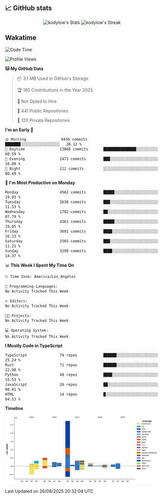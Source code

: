 ## 📈 GitHub stats
<!--START_SECTION:github-->
<div class="badges-githubstats">
  <p align="center">
    <img src="https://github-readme-stats.vercel.app/api?username=kodylow&theme=tokyonight&show_icons=true&hide_border=true&count_private=true" alt="kodylow's Stats" height="165">
    <img src="https://github-readme-streak-stats.herokuapp.com/?user=kodylow&theme=tokyonight&hide_border=true" alt="kodylow's Streak" height="165">
  </p>
</div>
<!--END_SECTION:github-->

## Wakatime 
<!--START_SECTION:waka-->
![Code Time](http://img.shields.io/badge/Code%20Time-1%2C294%20hrs%2031%20mins-blue)

![Profile Views](http://img.shields.io/badge/Profile%20Views-0-blue)

**🐱 My GitHub Data** 

> 📦 3.1 MB Used in GitHub's Storage 
 > 
> 🏆 185 Contributions in the Year 2025
 > 
> 🚫 Not Opted to Hire
 > 
> 📜 441 Public Repositories 
 > 
> 🔑 120 Private Repositories 
 > 
**I'm an Early 🐤** 

```text
🌞 Morning                6436 commits        ███████░░░░░░░░░░░░░░░░░░   28.12 % 
🌆 Daytime                13868 commits       ███████████████░░░░░░░░░░   60.59 % 
🌃 Evening                2473 commits        ███░░░░░░░░░░░░░░░░░░░░░░   10.80 % 
🌙 Night                  112 commits         ░░░░░░░░░░░░░░░░░░░░░░░░░   00.49 % 
```
📅 **I'm Most Productive on Monday** 

```text
Monday                   4562 commits        █████░░░░░░░░░░░░░░░░░░░░   19.93 % 
Tuesday                  2638 commits        ███░░░░░░░░░░░░░░░░░░░░░░   11.53 % 
Wednesday                1782 commits        ██░░░░░░░░░░░░░░░░░░░░░░░   07.79 % 
Thursday                 4361 commits        █████░░░░░░░░░░░░░░░░░░░░   19.05 % 
Friday                   3691 commits        ████░░░░░░░░░░░░░░░░░░░░░   16.13 % 
Saturday                 2565 commits        ███░░░░░░░░░░░░░░░░░░░░░░   11.21 % 
Sunday                   3290 commits        ████░░░░░░░░░░░░░░░░░░░░░   14.37 % 
```


📊 **This Week I Spent My Time On** 

```text
🕑︎ Time Zone: America/Los_Angeles

💬 Programming Languages: 
No Activity Tracked This Week

🔥 Editors: 
No Activity Tracked This Week

🐱‍💻 Projects: 
No Activity Tracked This Week

💻 Operating System: 
No Activity Tracked This Week
```

**I Mostly Code in TypeScript** 

```text
TypeScript               78 repos            ██████░░░░░░░░░░░░░░░░░░░   25.24 % 
Rust                     71 repos            ██████░░░░░░░░░░░░░░░░░░░   22.98 % 
Python                   48 repos            ████░░░░░░░░░░░░░░░░░░░░░   15.53 % 
JavaScript               26 repos            ██░░░░░░░░░░░░░░░░░░░░░░░   08.41 % 
HTML                     14 repos            █░░░░░░░░░░░░░░░░░░░░░░░░   04.53 % 
```



**Timeline**

![Lines of Code chart](https://raw.githubusercontent.com/Kodylow/Kodylow/master/assets/bar_graph.png)


 Last Updated on 26/08/2025 20:32:04 UTC
<!--END_SECTION:waka-->
